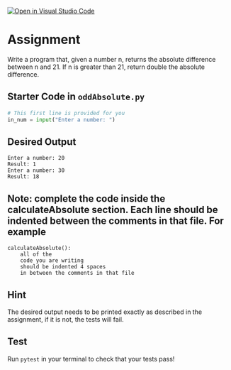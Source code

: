 [![Open in Visual Studio Code](https://classroom.github.com/assets/open-in-vscode-c66648af7eb3fe8bc4f294546bfd86ef473780cde1dea487d3c4ff354943c9ae.svg)](https://classroom.github.com/online_ide?assignment_repo_id=10212245&assignment_repo_type=AssignmentRepo)
# Assignment
Write a program that, given a number n, returns the absolute difference between n and 21. If n is greater than 21, return double the absolute difference.

## Starter Code in `oddAbsolute.py`

```python
# This first line is provided for you
in_num = input("Enter a number: ")
```

## Desired Output
```
Enter a number: 20
Result: 1
Enter a number: 30
Result: 18
```
## Note: complete the code inside the calculateAbsolute section.  Each line should be indented between the comments in that file.  For example
```
calculateAbsolute():
    all of the
    code you are writing
    should be indented 4 spaces
    in between the comments in that file
```

## Hint
The desired output needs to be printed exactly as described in the assignment, if it is not, the tests will fail.
    
## Test
Run `pytest` in your terminal to check that your tests pass!
